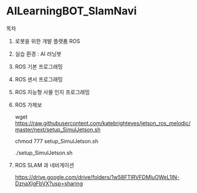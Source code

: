 # AILearningBOT_SlamNavi

목차

1. 로봇을 위한 개발 플랫폼 ROS

2. 실습 환경 : AI 러닝봇

3. ROS 기본 프로그래밍

4. ROS 센서 프로그래밍

5. ROS 지능형 사물 인지 프로그래밍

6. ROS 가제보

   wget https://raw.githubusercontent.com/katebrighteyes/jetson_ros_melodic/master/next/setup_SimulJetson.sh


   chmod 777 setup_SimulJetson.sh


    ./setup_SimulJetson.sh

8. ROS SLAM 과 네비게이션

   https://drive.google.com/drive/folders/1w58FTlRVFDMluOWeL1IN-DznaXlgFbVX?usp=sharing
   


